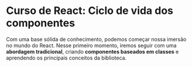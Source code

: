 # Curso de React: Ciclo de vida dos componentes

Com uma base sólida de conhecimento, podemos começar nossa imersão no mundo do React. Nesse primeiro momento, iremos seguir com uma **abordagem tradicional**, criando **componentes baseados em classes** e aprendendo os principais conceitos da biblioteca.
